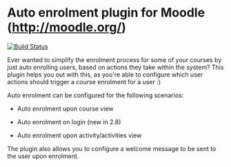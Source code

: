 Auto enrolment plugin for Moodle (http://moodle.org/)
=====================================================

[![Build Status](https://travis-ci.org/bynare/moodle-enrol_warwickauto.svg?branch=master)](https://travis-ci.org/bynare/moodle-enrol_warwickauto)

Ever wanted to simplify the enrolment process for some of your courses by just auto enrolling users, based on actions they take within the system? This plugin helps you out with this, as you're able to configure which user actions should trigger a course enrolment for a user :)

Auto enrolment can be configured for the following scenarios:

* Auto enrolment upon course view

* Auto enrolment on login (new in 2.8)

* Auto enrolment upon activity/activities view

The plugin also allows you to configure a welcome message to be sent to the user upon enrolment.
